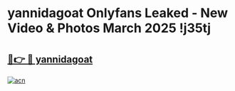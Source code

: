 # yannidagoat Onlyfans Leaked - New Video & Photos March 2025 !j35tj

# <h2><a href="https://6cfwn7.iuczelnia.edu.pl?title=yannidagoat&ref=j35tj">🔗👉 🔴 yannidagoat</a></h2>

[![acn](https://github.com/user-attachments/assets/0f9c940e-d8b0-45ae-aac7-cd30a18b3e1c)](https://6cfwn7.iuczelnia.edu.pl?title=yannidagoat&ref=j35tj)

